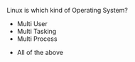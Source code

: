 Linux is which kind of Operating System?
* Multi User
* Multi Tasking
* Multi Process
+ All of the above
